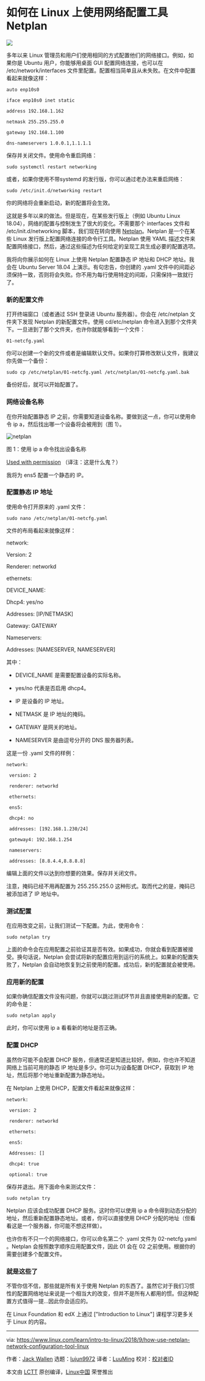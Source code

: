 如何在 Linux 上使用网络配置工具 Netplan
======

![](https://www.linux.com/sites/lcom/files/styles/rendered_file/public/netplan.jpg?itok=Gu_ZfNGa)

多年以来 Linux 管理员和用户们使用相同的方式配置他们的网络接口。例如，如果你是 Ubuntu 用户，你能够用桌面 GUI 配置网络连接，也可以在 /etc/network/interfaces 文件里配置。配置相当简单且从未失败。在文件中配置看起来就像这样：

```
auto enp10s0

iface enp10s0 inet static

address 192.168.1.162

netmask 255.255.255.0

gateway 192.168.1.100

dns-nameservers 1.0.0.1,1.1.1.1
```

保存并关闭文件。使用命令重启网络：

```
sudo systemctl restart networking
```

或者，如果你使用不带systemd 的发行版，你可以通过老办法来重启网络：

```
sudo /etc/init.d/networking restart
```

你的网络将会重新启动，新的配置将会生效。

这就是多年以来的做法。但是现在，在某些发行版上（例如 Ubuntu Linux 18.04），网络的配置与控制发生了很大的变化。不需要那个 interfaces 文件和 /etc/init.d/networking 脚本，我们现在转向使用 [Netplan][1]。Netplan 是一个在某些 Linux 发行版上配置网络连接的命令行工具。Netplan 使用 YAML 描述文件来配置网络接口，然后，通过这些描述为任何给定的呈现工具生成必要的配置选项。

我将向你展示如何在 Linux 上使用 Netplan 配置静态 IP 地址和 DHCP 地址。我会在 Ubuntu Server 18.04 上演示。有句忠告，你创建的 .yaml 文件中的间距必须保持一致，否则将会失败。你不用为每行使用特定的间距，只需保持一致就行了。

### 新的配置文件

打开终端窗口（或者通过 SSH 登录进 Ubuntu 服务器）。你会在 /etc/netplan 文件夹下发现 Netplan 的新配置文件。使用 cd/etc/netplan 命令进入到那个文件夹下。一旦进到了那个文件夹，也许你就能够看到一个文件：

```
01-netcfg.yaml
```

你可以创建一个新的文件或者是编辑默认文件。如果你打算修改默认文件，我建议你先做一个备份：

```
sudo cp /etc/netplan/01-netcfg.yaml /etc/netplan/01-netcfg.yaml.bak
```

备份好后，就可以开始配置了。

### 网络设备名称

在你开始配置静态 IP 之前，你需要知道设备名称。要做到这一点，你可以使用命令 ip a，然后找出哪一个设备将会被用到（图 1）。

![netplan][3]

图 1：使用 ip a 命令找出设备名称

[Used with permission][4] （译注：这是什么鬼？）

我将为 ens5 配置一个静态的 IP。

### 配置静态 IP 地址

使用命令打开原来的 .yaml 文件：

```
sudo nano /etc/netplan/01-netcfg.yaml
```

文件的布局看起来就像这样：

network:

Version: 2

Renderer: networkd

ethernets:

DEVICE_NAME:

Dhcp4: yes/no

Addresses: [IP/NETMASK]

Gateway: GATEWAY

Nameservers:

Addresses: [NAMESERVER, NAMESERVER]

其中：

  * DEVICE_NAME 是需要配置设备的实际名称。

  * yes/no 代表是否启用 dhcp4。

  * IP 是设备的 IP 地址。

  * NETMASK 是 IP 地址的掩码。

  * GATEWAY 是网关的地址。

  * NAMESERVER 是由逗号分开的 DNS 服务器列表。

这是一份 .yaml 文件的样例：

```
network:

 version: 2

 renderer: networkd

 ethernets:

 ens5:

 dhcp4: no

 addresses: [192.168.1.230/24]

 gateway4: 192.168.1.254

 nameservers:

 addresses: [8.8.4.4,8.8.8.8]
```

编辑上面的文件以达到你想要的效果。保存并关闭文件。

注意，掩码已经不用再配置为 255.255.255.0 这种形式。取而代之的是，掩码已被添加进了 IP 地址中。

### 测试配置

在应用改变之前，让我们测试一下配置。为此，使用命令：

```
sudo netplan try
```

上面的命令会在应用配置之前验证其是否有效。如果成功，你就会看到配置被接受。换句话说，Netplan 会尝试将新的配置应用到运行的系统上。如果新的配置失败了，Netplan 会自动地恢复到之前使用的配置。成功后，新的配置就会被使用。

### 应用新的配置

如果你确信配置文件没有问题，你就可以跳过测试环节并且直接使用新的配置。它的命令是：

```
sudo netplan apply
```

此时，你可以使用 ip a 看看新的地址是否正确。

### 配置 DHCP

虽然你可能不会配置 DHCP 服务，但通常还是知道比较好。例如，你也许不知道网络上当前可用的静态 IP 地址是多少。你可以为设备配置 DHCP，获取到 IP 地址，然后将那个地址重新配置为静态地址。

在 Netplan 上使用 DHCP，配置文件看起来就像这样：

```
network:

 version: 2

 renderer: networkd

 ethernets:

 ens5:

 Addresses: []

 dhcp4: true

 optional: true
```

保存并退出。用下面命令来测试文件：

```
sudo netplan try
```

Netplan 应该会成功配置 DHCP 服务。这时你可以使用 ip a 命令得到动态分配的地址，然后重新配置静态地址。或者，你可以直接使用 DHCP 分配的地址（但看看这是一个服务器，你可能不想这样做）。

也许你有不只一个的网络接口，你可以命名第二个 .yaml 文件为 02-netcfg.yaml 。Netplan 会按照数字顺序应用配置文件，因此 01 会在 02 之前使用。根据你的需要创建多个配置文件。

### 就是这些了

不管你信不信，那些就是所有关于使用 Netplan 的东西了。虽然它对于我们习惯性的配置网络地址来说是一个相当大的改变，但并不是所有人都用的惯。但这种配置方式值得一提...因此你会适应的。

在 Linux Foundation 和 edX 上通过 ["Introduction to Linux"] 课程学习更多关于 Linux 的内容。

--------------------------------------------------------------------------------

via: https://www.linux.com/learn/intro-to-linux/2018/9/how-use-netplan-network-configuration-tool-linux

作者：[Jack Wallen][a]
选题：[lujun9972](https://github.com/lujun9972)
译者：[LuuMing](https://github.com/LuuMing)
校对：[校对者ID](https://github.com/校对者ID)

本文由 [LCTT](https://github.com/LCTT/TranslateProject) 原创编译，[Linux中国](https://linux.cn/) 荣誉推出

[a]: https://www.linux.com/users/jlwallen
[1]: https://netplan.io/
[3]: https://www.linux.com/sites/lcom/files/styles/rendered_file/public/netplan_1.jpg?itok=XuIsXWbV (netplan)
[4]: /licenses/category/used-permission
[5]: https://training.linuxfoundation.org/linux-courses/system-administration-training/introduction-to-linux
